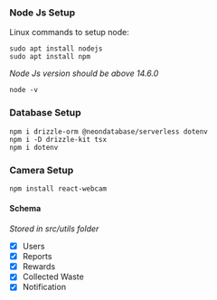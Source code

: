 


### Node Js Setup

Linux commands to setup node:
```
sudo apt install nodejs
sudo apt install npm

```
_Node Js version should be above 14.6.0_
```
node -v
```

### Database Setup
```
npm i drizzle-orm @neondatabase/serverless dotenv
npm i -D drizzle-kit tsx
npm i dotenv
```

### Camera Setup
```
npm install react-webcam
```

#### Schema
_Stored in src/utils folder_

* [x] Users
* [x] Reports
* [x] Rewards
* [x] Collected Waste
* [x] Notification
